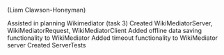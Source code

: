 (Liam Clawson-Honeyman) 

Assisted in planning Wikimediator (task 3)
Created WikiMediatorServer, WikiMediatorRequest, WikiMediatorClient
Added offline data saving functionality to WikiMediator
Added timeout functionality to WikiMediator server
Created ServerTests